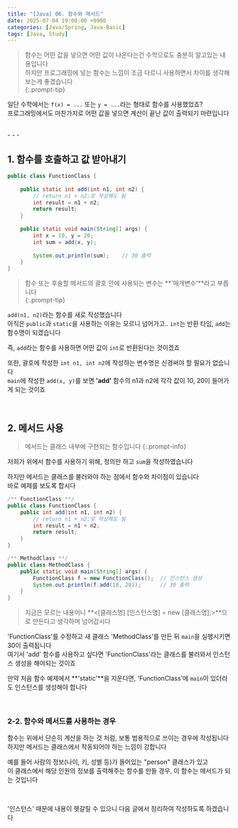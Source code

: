 ```yaml
---
title: "[Java] 06. 함수와 메서드"
date: 2025-07-04 19:00:00 +0900
categories: [Java/Spring, Java-Basic]
tags: [Java, Study]
---
```


> 함수는 어떤 값을 넣으면 어떤 값이 나온다는건 수학으로도 충분히 알고있는 내용입니다   
> 하지만 프로그래밍에 넣는 함수는 느낌이 조금 다르니 사용하면서 차이를 생각해보는게 좋겠습니다   
{:.prompt-tip}

일단 수학에서는 `f(x) = ...` 또는 `y = ...`라는 형태로 함수를 사용했었죠?   
프로그래밍에서도 마찬가지로 어떤 값을 넣으면 계산이 끝난 값이 출력되기 마련입니다   

<br>
- - -

## 1. 함수를 호출하고 값 받아내기
   
```java
public class FunctionClass {
    
    public static int add(int n1, int n2) {
        // return n1 + n2;로 작성해도 됨
        int result = n1 + n2;
        return result;
    }
    
    public static void main(String[] args) {
        int x = 10, y = 20;
        int sum = add(x, y);
        
        System.out.println(sum);    // 30 출력
    }
}
```

> 함수 또는 후술할 메서드의 괄호 안에 사용되는 변수는 **'매개변수'**라고 부릅니다   
{:.prompt-tip}

`add(n1, n2)`라는 함수를 새로 작성했습니다   
아직은 `public`과 `static`을 사용하는 이유는 모르니 넘어가고.. `int`는 반환 타입, `add`는 함수명이 되겠습니다   
   
즉, `add`라는 함수를 사용하면 어떤 값이 `int`로 반환된다는 것이겠죠   
   
또한, 괄호에 작성한 `int n1, int n2`에 작성하는 변수명은 신경써야 할 필요가 없습니다   
`main`에 작성한 `add(x, y)`를 보면 **'add'** 함수의 n1과 n2에 각각 값이 10, 20이 들어가게 되는 것이죠   

<br>

## 2. 메서드 사용

> 메서드는 클래스 내부에 구현되는 함수입니다
{:.prompt-info}

저희가 위에서 함수를 사용하기 위해, 정의만 하고 `sum`을 작성하였습니다   
      
하지만 메서드는 클래스를 불러와야 하는 점에서 함수와 차이점이 있습니다   
바로 예제를 보도록 합시다   

```java
/** FunctionClass **/
public class FunctionClass {
    public int add(int n1, int n2) {
        // return n1 + n2;로 작성해도 됨
        int result = n1 + n2;
        return result;
    }
}

/** MethodClass **/
public class MethodClass {
    public static void main(String[] args) {
        FunctionClass f = new FunctionClass();  // 인스턴스 생성
        System.out.println(f.add(10, 20));      // 30 출력
    }
}
```
> 지금은 모르는 내용이니 **<[클래스명] [인스턴스명] = new [클래스명];>**으로 만든다고 생각하며 넘어갑시다   
   
'FunctionClass'를 수정하고 새 클래스 'MethodClass'를 만든 뒤 `main`을 실행시키면 30이 출력됩니다   
여기서 'add' 함수를 사용하고 싶다면 'FunctionClass'라는 클래스를 불러와서 인스턴스 생성을 해야되는 것이죠   
   
만약 처음 함수 예제에서 **'static'**을 지운다면, 'FunctionClass'에 `main`이 있더라도 인스턴스를 생성해야 합니다   

<br>

### 2-2. 함수와 메서드를 사용하는 경우   

함수는 위에서 단순히 계산을 하는 것 처럼, 보통 범용적으로 쓰이는 경우에 작성됩니다  
하지만 메서드는 클래스에서 작동되어야 하는 느낌이 강합니다   
   
예를 들어 사람의 정보(나이, 키, 성별 등)가 들어있는 "person" 클래스가 있고   
이 클래스에서 해당 인원의 정보를 출력해주는 함수를 만들 경우, 이 함수는 메서드가 되는 것입니다   

<br>
   
'인스턴스' 때문에 내용이 헷갈릴 수 있으니 다음 글에서 정리하여 작성하도록 하겠습니다   
